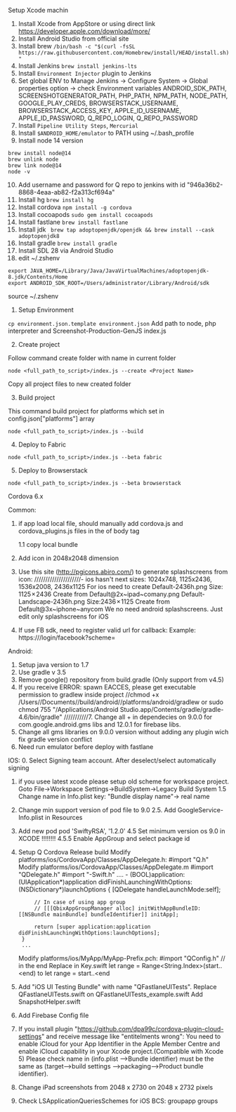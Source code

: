 Setup Xcode machin

1. Install Xcode from AppStore or using direct link https://developer.apple.com/download/more/
2. Install Android Studio from official site
3. Install brew ```/bin/bash -c "$(curl -fsSL https://raw.githubusercontent.com/Homebrew/install/HEAD/install.sh)"```
4. Install Jenkins ```brew install jenkins-lts```
5. Install ```Environment Injector``` plugin to Jenkins
6. Set global ENV to Manage Jenkins -> Configure System -> Global properties option -> check Environment variables
ANDROID_SDK_PATH, SCREENSHOTGENERATOR_PATH, PHP_PATH, NPM_PATH, NODE_PATH, GOOGLE_PLAY_CREDS, BROWSERSTACK_USERNAME, BROWSERSTACK_ACCESS_KEY, APPLE_ID_USERNAME, APPLE_ID_PASSWORD, Q_REPO_LOGIN, Q_REPO_PASSWORD
7. Install ```Pipeline Utility Steps```, ```Mercurial```
8. Install ```$ANDROID_HOME/emulator``` to PATH using ~/.bash_profile
9. Install node 14 version
```
brew install node@14
brew unlink node
brew link node@14
node -v
```
10. Add username and password for Q repo to jenkins with id "946a36b2-8868-4eaa-ab82-f2a313cf694a"
11. Install hg ```brew install hg```
12. Install cordova ```npm install -g cordova```
13. Install cocoapods ```sudo gem install cocoapods```
14. Install fastlane ```brew install fastlane```
15. Install jdk  ``` brew tap adoptopenjdk/openjdk && brew install --cask adoptopenjdk8```
16. Install gradle ```brew install gradle```
17. Install SDL 28 via Android Studio
15. edit ~/.zshenv
```
export JAVA_HOME=/Library/Java/JavaVirtualMachines/adoptopenjdk-8.jdk/Contents/Home
export ANDROID_SDK_ROOT=/Users/administrator/Library/Android/sdk
```
source ~/.zshenv

1. Setup Environment

```cp environment.json.template environment.json```
Add path to node, php interpreter and Screenshot-Production-GenJS index.js

2. Create project

Follow command create folder with name <Project Name> in current folder

```node <full_path_to_script>/index.js --create <Project Name>```
   
Copy all project files to new created folder

3. Build project

This command build project for platforms which set in config.json["platforms"] array

```node <full_path_to_script>/index.js --build```

4. Deploy to Fabric

```node <full_path_to_script>/index.js --beta fabric```

5. Deploy to Browserstack

```node <full_path_to_script>/index.js --beta browserstack```



Cordova 6.x

Common:
1. if app load local file, should manually add cordova.js and cordova_plugins.js files in the of body tag
    <script type="text/javascript" src="cordova.js"></script>
    <script type="text/javascript" src="js/index.js"></script>
    1.1 copy local bundle

2. Add icon in 2048x2048 dimension
2. Use this site (http://pgicons.abiro.com/) to generate splashscreens from icon:
    /////////////////////- ios hasn't next sizes: 1024x748, 1125x2436, 1536x2008, 2436x1125
    For ios need to create
    Default-2436h.png Size: 1125 × 2436 Create from Default@2x~ipad~comany.png
    Default-Landscape-2436h.png Size:2436 × 1125 Create from Default@3x~iphone~anycom
    We no need android splashscreens. Just edit only splashscreens for iOS
3. If use FB sdk, need to register valid url for callback:
    Example: https://<url>/login/facebook?scheme=<openurl>

Android:
1. Setup java version to 1.7
2. Use gradle v 3.5
3. Remove google() repository from build.gradle (Only support from v4.5)
6. If you receive ERROR: spawn EACCES, please get executable permission to gradlew inside project
   //chmod +x /Users/<username>/Documents/<project name>/build/android/<project name>/platforms/android/gradlew
   or
   sudo chmod 755 "/Applications/Android Studio.app/Contents/gradle/gradle-4.6/bin/gradle"
///////////7. Change all + in dependecies on 9.0.0 for com.google.android.gms libs and 12.0.1 for firebase libs.
9. Change all gms libraries on 9.0.0 version without adding any plugin wich fix gradle version conflict
10. Need run emulator before deploy with fastlane

IOS:
0. Select Signing team account. After deselect/select automatically signing
1. if you usee latest xcode please setup old scheme for workspace project.
Goto File->Workspace Settings->BuildSystem->Legacy Build System
1.5 Change name in Info.plist key: "Bundle display name"-> real name
2. Change min support version of pod file to 9.0
2.5. Add GoogleService-Info.plist in Resources
3. Add new pod pod 'SwiftyRSA', '1.2.0'
4.5 Set minimum version os 9.0 in XCODE !!!!!!!!
4.5.5 Enable AppGroup and select package id
5. Setup Q Cordova Release build
   Modify platforms/ios/CordovaApp/Classes/AppDelegate.h:
        #import "Q.h"
   Modify platforms/ios/CordovaApp/Classes/AppDelegate.m
        #import "QDelegate.h"
        #import "<Name>-Swift.h"
        ....
        - (BOOL)application:(UIApplication*)application didFinishLaunchingWithOptions:(NSDictionary*)launchOptions {
            [QDelegate handleLaunchMode:self];

            // In case of using app group
            // [[[QbixAppGroupManager alloc] initWithAppBundleID:[[NSBundle mainBundle] bundleIdentifier]] initApp];

            return [super application:application didFinishLaunchingWithOptions:launchOptions];
        }
        ...
   Modify platforms/ios/MyApp/MyApp-Prefix.pch:
        #import "QConfig.h" // in the end
   Replace in Key.swift
   let range = Range<String.Index>(start..<end)
   to
   let range = start..<end
4. Add "iOS UI Testing Bundle" with name "QFastlaneUITests".
Replace QFastlaneUITests.swift on QFastlaneUITests_example.swift
Add SnapshotHelper.swift

5. Add Firebase Config file
6. If you install plugin "https://github.com/dpa99c/cordova-plugin-cloud-settings" and receive message like "entitelments wrong":
    You need to enable iCloud for your App Identifier in the Apple Member Centre and enable iCloud capability in your Xcode project.(Compatible with Xcode 5)
    Please check name in (info.plist -->Bundle identifier) must be the same as (target-->build settings -->packaging-->Product bundle identifier).
7. Change iPad screenshots from 2048 x 2730 on 2048 x 2732 pixels
8. Check LSApplicationQueriesSchemes for iOS
    BCS:
    groupapp
    groups
